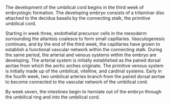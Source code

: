 The development of the umbilical cord begins in the third week of embryologic formation. The developing embryo consists of a trilaminar disc attached to the decidua basalis by the connecting stalk, the primitive umbilical cord.

Starting in week three, endothelial precursor cells in the mesoderm surrounding the allantois coalesce to form small capillaries. Vasculogenesis continues, and by the end of the third week, the capillaries have grown to establish a functional vascular network within the connecting stalk. During the same period, the arterial and venous systems within the embryo are developing. The arterial system is initially established as the paired dorsal aortae from which the aortic arches originate. The primitive venous system is initially made up of the umbilical, vitelline, and cardinal systems. Early in the fourth week, two umbilical arteries branch from the paired dorsal aortae to become connected to the vascular network of the umbilical cord.

By week seven, the intestines begin to herniate out of the embryo through the umbilical ring and into the umbilical cord.